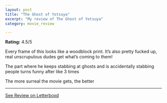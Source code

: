 ```yaml
---
layout: post
title: "The Ghost of Yotsuya"
excerpt: "My review of The Ghost of Yotsuya"
category: movie_review

---
```


**Rating:** 4.5/5

Every frame of this looks like a woodblock print. It’s also pretty fucked up, real unscrupulous dudes get what’s coming to them!

The part where he keeps stabbing at ghosts and is accidentally stabbing people turns funny after like 3 times

The more surreal the movie gets, the better

<hr>

[See Review on Letterboxd](https://boxd.it/3NSFCj)
